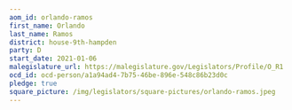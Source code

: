 ```yaml
---
aom_id: orlando-ramos
first_name: Orlando
last_name: Ramos
district: house-9th-hampden
party: D
start_date: 2021-01-06
malegislature_url: https://malegislature.gov/Legislators/Profile/O_R1
ocd_id: ocd-person/a1a94ad4-7b75-46be-896e-548c86b23d0c
pledge: true
square_picture: /img/legislators/square-pictures/orlando-ramos.jpeg
---
```

